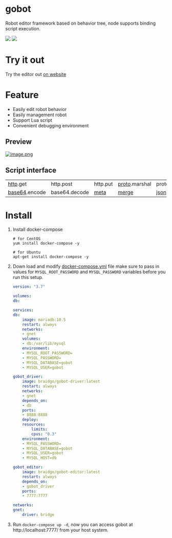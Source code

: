 # gobot
Robot editor framework based on behavior tree, node supports binding script execution.


[![](https://img.shields.io/badge/%E6%96%87%E6%A1%A3-Doc-2ca5e0?style=flat&logo=github)](https://docs.gobot.fun/)
[![](https://img.shields.io/badge/Trello-Todo-2ca5e0?style=flat&logo=trello)](https://trello.com/b/8eDZ6h7n/)


# Try it out
Try the editor out [on website](http://1.117.168.37:7777/)

# Feature
* Easily edit robot behavior
* Easily management robot
* Support Lua script
* Convenient debugging environment

## Preview
[![image.png](https://i.postimg.cc/FFcBHwg5/image.png)](https://postimg.cc/5j43P7Rn)

## Script interface
||||||||
|-|-|-|-|-|-|-|
|[http](https://docs.gobot.fun/#/zh-cn/advance/script_http).get|http.post|http.put|[proto](https://docs.gobot.fun/#/zh-cn/advance/script_protobuf).marshal|proto.unmarshal|[utils](https://docs.gobot.fun/#/zh-cn/advance/script_utils).random|utils.uuid|
|[base64](https://docs.gobot.fun/#/zh-cn/advance/script_base64).encode|base64.decode|[meta](https://docs.gobot.fun/#/zh-cn/advance/script_utils)|[merge](https://docs.gobot.fun/#/zh-cn/advance/script_utils)|[json](https://docs.gobot.fun/#/zh-cn/advance/script_utils).encode|json.decode|more ...|

# Install
1. Install docker-compose
    ```shell
    # for CentOS
    yum install docker-compose -y

    # for Ubuntu
    apt-get install docker-compose -y
    ```

2. Down load and modify [docker-compose.yml](https://github.com/pojol/gobot-driver/blob/develop/docker-compose.yml) file make sure to pass in values for `MYSQL_ROOT_PASSWORD` and `MYSQL_PASSWORD` variables before you run this setup.

    ```yaml
    version: "3.7"

    volumes:
    db:

    services:
    db:
        image: mariadb:10.5
        restart: always
        networks:
        - gnet
        volumes:
        - db:/var/lib/mysql
        environment:
        - MYSQL_ROOT_PASSWORD=
        - MYSQL_PASSWORD=
        - MYSQL_DATABASE=gobot
        - MYSQL_USER=gobot

    gobot_driver:
        image: braidgo/gobot-driver:latest
        restart: always
        networks:
        - gnet
        depends_on:
        - db
        ports:
        - 8888:8888
        deploy:
        resources:
            limits:
            cpus: "0.3"
        environment:
        - MYSQL_PASSWORD=
        - MYSQL_DATABASE=gobot
        - MYSQL_USER=gobot
        - MYSQL_HOST=db

    gobot_editor:
        image: braidgo/gobot-editor:latest
        restart: always
        depends_on:
        - gobot_driver
        ports:
        - 7777:7777

    networks:
    gnet:
        driver: bridge
    ```
3. Run `docker-compose up -d`, now you can access gobot at http://localhost:7777/ from your host system.